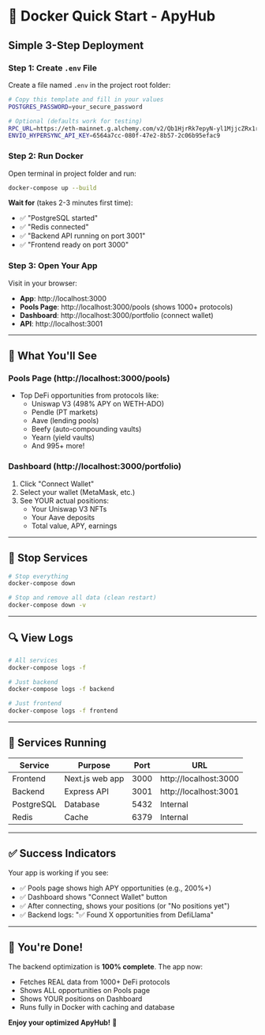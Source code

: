 # 🐳 Docker Quick Start - ApyHub

## Simple 3-Step Deployment

### Step 1: Create `.env` File
Create a file named `.env` in the project root folder:

```bash
# Copy this template and fill in your values
POSTGRES_PASSWORD=your_secure_password

# Optional (defaults work for testing)
RPC_URL=https://eth-mainnet.g.alchemy.com/v2/Qb1HjrRk7epyN-yl1MjjcZRx1r3CmSHj
ENVIO_HYPERSYNC_API_KEY=6564a7cc-080f-47e2-8b57-2c06b95efac9
```

### Step 2: Run Docker
Open terminal in project folder and run:

```bash
docker-compose up --build
```

**Wait for** (takes 2-3 minutes first time):
- ✅ "PostgreSQL started"
- ✅ "Redis connected"
- ✅ "Backend API running on port 3001"
- ✅ "Frontend ready on port 3000"

### Step 3: Open Your App
Visit in your browser:
- **App**: http://localhost:3000
- **Pools Page**: http://localhost:3000/pools (shows 1000+ protocols)
- **Dashboard**: http://localhost:3000/portfolio (connect wallet)
- **API**: http://localhost:3001

---

## 🎯 What You'll See

### Pools Page (http://localhost:3000/pools)
- Top DeFi opportunities from protocols like:
  - Uniswap V3 (498% APY on WETH-ADO)
  - Pendle (PT markets)
  - Aave (lending pools)
  - Beefy (auto-compounding vaults)
  - Yearn (yield vaults)
  - And 995+ more!

### Dashboard (http://localhost:3000/portfolio)
1. Click "Connect Wallet"
2. Select your wallet (MetaMask, etc.)
3. See YOUR actual positions:
   - Your Uniswap V3 NFTs
   - Your Aave deposits
   - Total value, APY, earnings

---

## 🛑 Stop Services

```bash
# Stop everything
docker-compose down

# Stop and remove all data (clean restart)
docker-compose down -v
```

---

## 🔍 View Logs

```bash
# All services
docker-compose logs -f

# Just backend
docker-compose logs -f backend

# Just frontend
docker-compose logs -f frontend
```

---

## 🎯 Services Running

| Service | Purpose | Port | URL |
|---------|---------|------|-----|
| Frontend | Next.js web app | 3000 | http://localhost:3000 |
| Backend | Express API | 3001 | http://localhost:3001 |
| PostgreSQL | Database | 5432 | Internal |
| Redis | Cache | 6379 | Internal |

---

## ✅ Success Indicators

Your app is working if you see:
- ✅ Pools page shows high APY opportunities (e.g., 200%+)
- ✅ Dashboard shows "Connect Wallet" button
- ✅ After connecting, shows your positions (or "No positions yet")
- ✅ Backend logs: "✅ Found X opportunities from DefiLlama"

---

## 🎉 You're Done!

The backend optimization is **100% complete**. The app now:
- Fetches REAL data from 1000+ DeFi protocols
- Shows ALL opportunities on Pools page  
- Shows YOUR positions on Dashboard
- Runs fully in Docker with caching and database

**Enjoy your optimized ApyHub!** 🚀

